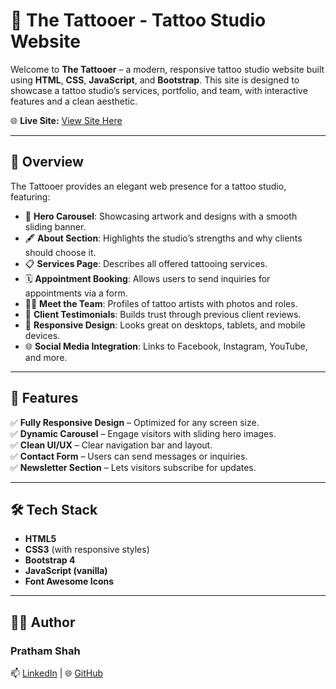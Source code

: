 # 🎨 The Tattooer - Tattoo Studio Website

Welcome to **The Tattooer** – a modern, responsive tattoo studio website built using **HTML**, **CSS**, **JavaScript**, and **Bootstrap**. This site is designed to showcase a tattoo studio’s services, portfolio, and team, with interactive features and a clean aesthetic.  

🌐 **Live Site:** [View Site Here](https://prathamshah2207.github.io/The-Tattooer-website/)  

---

## 📖 Overview

The Tattooer provides an elegant web presence for a tattoo studio, featuring:  

- 🎨 **Hero Carousel**: Showcasing artwork and designs with a smooth sliding banner.  
- 🖋️ **About Section**: Highlights the studio’s strengths and why clients should choose it.  
- 📋 **Services Page**: Describes all offered tattooing services.  
- 🗓️ **Appointment Booking**: Allows users to send inquiries for appointments via a form.  
- 🧑‍🎨 **Meet the Team**: Profiles of tattoo artists with photos and roles.  
- 💬 **Client Testimonials**: Builds trust through previous client reviews.  
- 📱 **Responsive Design**: Looks great on desktops, tablets, and mobile devices.  
- 🌐 **Social Media Integration**: Links to Facebook, Instagram, YouTube, and more.  

---

## 🚀 Features

✅ **Fully Responsive Design** – Optimized for any screen size.  
✅ **Dynamic Carousel** – Engage visitors with sliding hero images.  
✅ **Clean UI/UX** – Clear navigation bar and layout.  
✅ **Contact Form** – Users can send messages or inquiries.  
✅ **Newsletter Section** – Lets visitors subscribe for updates.  

---

## 🛠️ Tech Stack

- **HTML5**  
- **CSS3** (with responsive styles)  
- **Bootstrap 4**  
- **JavaScript (vanilla)**  
- **Font Awesome Icons**  

---
## 👨‍💻 Author
### Pratham Shah
📫 [LinkedIn](https://www.linkedin.com/in/pratham-shah-057274190/) | 🌐 [GitHub](https://github.com/prathamshah2207)
